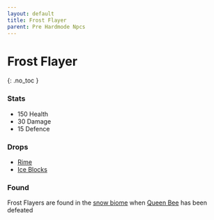 ```yaml
---
layout: default
title: Frost Flayer
parent: Pre Hardmode Npcs
---
```


# Frost Flayer
{: .no_toc }

### Stats
- 150 Health
- 30 Damage
- 15 Defence

### Drops
- [Rime](https://koekmeneer.github.io/SupernovaMod/docs/items/materials/rime)
- [Ice Blocks](https://terraria.fandom.com/wiki/Ice_Blocks)

### Found
Frost Flayers are found in the [snow biome](https://terraria-archive.fandom.com/wiki/Snow_Biome) when [Queen Bee](https://terraria-archive.fandom.com/wiki/Queen_Bee) has been defeated